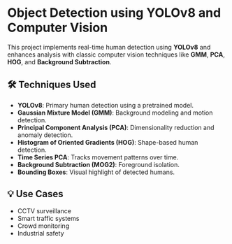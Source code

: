 # Object Detection using YOLOv8 and Computer Vision

This project implements real-time human detection using **YOLOv8** and enhances analysis with classic computer vision techniques like **GMM**, **PCA**, **HOG**, and **Background Subtraction**.

## 🛠 Techniques Used
- **YOLOv8**: Primary human detection using a pretrained model.
- **Gaussian Mixture Model (GMM)**: Background modeling and motion detection.
- **Principal Component Analysis (PCA)**: Dimensionality reduction and anomaly detection.
- **Histogram of Oriented Gradients (HOG)**: Shape-based human detection.
- **Time Series PCA**: Tracks movement patterns over time.
- **Background Subtraction (MOG2)**: Foreground isolation.
- **Bounding Boxes**: Visual highlight of detected humans.

## 💡 Use Cases
- CCTV surveillance
- Smart traffic systems
- Crowd monitoring
- Industrial safety

